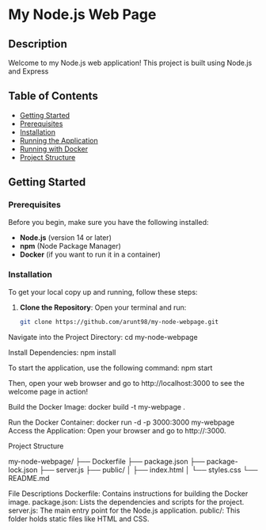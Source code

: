 # My Node.js Web Page

## Description
Welcome to my Node.js web application! This project is built using Node.js and Express 

## Table of Contents
- [Getting Started](#getting-started)
- [Prerequisites](#prerequisites)
- [Installation](#installation)
- [Running the Application](#running-the-application)
- [Running with Docker](#running-with-docker)
- [Project Structure](#project-structure)


## Getting Started

### Prerequisites
Before you begin, make sure you have the following installed:
- **Node.js** (version 14 or later)
- **npm** (Node Package Manager)
- **Docker** (if you want to run it in a container)

### Installation
To get your local copy up and running, follow these steps:

1. **Clone the Repository**: 
   Open your terminal and run:
   ```bash
   git clone https://github.com/arunt98/my-node-webpage.git
Navigate into the Project Directory:
cd my-node-webpage

Install Dependencies:
npm install


To start the application, use the following command:
npm start

Then, open your web browser and go to http://localhost:3000 to see the welcome page in action!

Build the Docker Image:
docker build -t my-webpage .

Run the Docker Container:
docker run -d -p 3000:3000 my-webpage
Access the Application: Open your browser and go to http://<your-ec2-public-ip>:3000.

Project Structure

my-node-webpage/
├── Dockerfile
├── package.json
├── package-lock.json
├── server.js
├── public/
│   ├── index.html
│   └── styles.css
└── README.md

File Descriptions
Dockerfile: Contains instructions for building the Docker image.
package.json: Lists the dependencies and scripts for the project.
server.js: The main entry point for the Node.js application.
public/: This folder holds static files like HTML and CSS.
